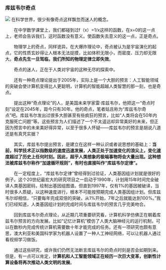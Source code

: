 ### 库兹韦尔奇点
<a href="https://sm.ms/image/J19N7L8RlUTepuH" target="_blank"><img src="https://i.loli.net/2019/10/26/J19N7L8RlUTepuH.jpg" ></a>
在科学世界，很少有像奇点这样飘忽而迷人的概念。

　　在中学数学课堂上，我们都碰到过f（x）=1/x这样的函数，在x=0的这一点上，老师会告诉我们，这时函数没有意义。使函数失去意义的这一点，正是奇点。

　　物理学上的奇点，同样诡异。在大爆炸理论中，奇点被认为是宇宙演化的起点，它的性质玄妙得让人根本无法捉摸，比如体积无限小，而密度、压力却无限大。**奇点先生一旦驾临，我们所知的物理定律立即失效**。

　　奇点的迷人，正在于人类对宇宙的这种无尽的探索中。

　　还有一种奇点理论提出于2005年，实际上是一个大胆的预言：人工智能领域的突破会使计算机变得比人更聪明，计算机的智能超越人类智慧的那一刻，也是奇点。

　　提出这种“奇点理论”的人，是美国未来学家雷·库兹韦尔，他把这一“奇点时刻”设定在2045年，距今只有30年。他的奇点，笔者姑且称为“库兹韦尔奇点”吧。库兹韦尔发出过很多大胆甚至有些疯狂的预言，比如“人类将会在50年内克服死亡问题”等。这些预言为人们描述了一个不太遥远却异常美好的未来，但正因为预言中的未来美好得异常，以至于很多人怀疑——库兹韦尔的预言是胡说八道还是有真凭实据？

　　其实，库兹韦尔提出预言，是建立在这样一种认识或者说思想的基础上：**当前，科学技术正以指数级的速度迅速发展，人类正处于加速变化的浪尖上，变化速度超过了历史上任何时刻。因此，超乎人类想象的极端事物将会大量出现。这种想法被库兹韦尔称作“加速循环规则”，有时也直接叫作“库兹韦尔定律”。**

　　在一定程度上，“库兹韦尔定律”曾经得到过验证，人类基因组计划就是很好的例子。这个20世纪最宏大的研究项目之一启动于1990年，计划用15年时间完全破译人类基因密码，绘制出基因组图谱。但直到1997年，仅有1%的基因被破译，当时很多人质疑，以这种速度进行，根本不可能按预期完成人类基因组计划。但库兹韦尔却相信，“只要每年完成双倍的突破，从1%开始，7年之后就能达到100%。”我们已经知道，人类基因组计划的完成时间与库兹韦尔的预言几乎完美吻合。

　　回到库兹韦尔奇点理论，从近期几项重要研究看，计算机科学仿佛正在朝着库兹韦尔预言的方向发展。比如“记忆计算机”模仿了人类大脑神经元的运行机制，可以在数秒内完成传统计算机需要数十年才能完成的任务。还有一项研究也颇有意思，澳大利亚和美国科学家为机器人设置了一种人工神经网络，可以让机器人通过看视频学习做饭。

　　通过这些研究，或许我们仍然无法断言库兹韦尔的奇点时刻是否会如期到来。但是，有一点可以肯定，**计算机和人工智能领域正在经历一次巨大变革，创新性计算设备将再次推动人类文明的发展**。